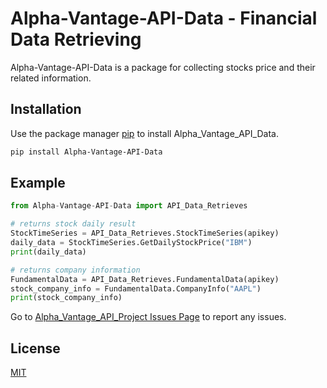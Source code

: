 # Alpha-Vantage-API-Data - Financial Data Retrieving

Alpha-Vantage-API-Data is a package for collecting stocks price and 
their related information.

## Installation

Use the package manager [pip](https://pip.pypa.io/en/stable/) to install Alpha_Vantage_API_Data.

```bash
pip install Alpha-Vantage-API-Data
```

## Example

```python
from Alpha-Vantage-API-Data import API_Data_Retrieves

# returns stock daily result 
StockTimeSeries = API_Data_Retrieves.StockTimeSeries(apikey)
daily_data = StockTimeSeries.GetDailyStockPrice("IBM")
print(daily_data)

# returns company information
FundamentalData = API_Data_Retrieves.FundamentalData(apikey)
stock_company_info = FundamentalData.CompanyInfo("AAPL")
print(stock_company_info)
```

Go to [Alpha_Vantage_API_Project Issues Page](https://github.com/codemakerss/Alpha_Vantage_API_Project/issues) to report any issues.

## License
[MIT](https://choosealicense.com/licenses/mit/)